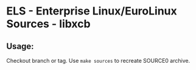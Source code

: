 # ELS - Enterprise Linux/EuroLinux Sources - libxcb
 
## Usage:
  Checkout branch or tag. Use `make sources` to recreate  SOURCE0 archive.
